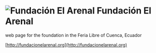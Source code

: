 ![Fundación El Arenal](http://fundacionelarenal.org/wp-content/uploads/2013/02/ArenalLogo90.png) Fundación El Arenal
===================
web page for the foundation in the Feria Libre of Cuenca, Ecuador

[http://fundacionelarenal.org](http://fundacionelarenal.org)